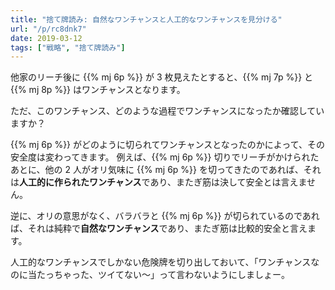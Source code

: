 ```yaml
---
title: "捨て牌読み: 自然なワンチャンスと人工的なワンチャンスを見分ける"
url: "/p/rc8dnk7"
date: 2019-03-12
tags: ["戦略", "捨て牌読み"]
---
```


他家のリーチ後に {{% mj 6p %}} が 3 枚見えたとすると、{{% mj 7p %}} と {{% mj 8p %}} はワンチャンスとなります。

ただ、このワンチャンス、どのような過程でワンチャンスになったか確認していますか？

{{% mj 6p %}} がどのように切られてワンチャンスとなったのかによって、その安全度は変わってきます。
例えば、{{% mj 6p %}} 切りでリーチがかけられたあとに、他の 2 人がオリ気味に {{% mj 6p %}} を切ってきたのであれば、それは**人工的に作られたワンチャンス**であり、またぎ筋は決して安全とは言えません。

逆に、オリの意思がなく、バラバラと {{% mj 6p %}} が切られているのであれば、それは純粋で**自然なワンチャンス**であり、またぎ筋は比較的安全と言えます。

人工的なワンチャンスでしかない危険牌を切り出しておいて、「ワンチャンスなのに当たっちゃった、ツイてない〜」って言わないようにしましょー。

